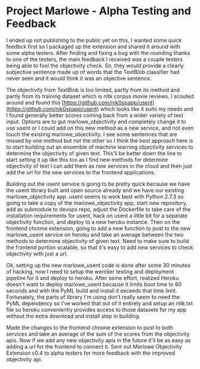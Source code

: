 # Project Marlowe - Alpha Testing and Feedback


I ended up not publishing to the public yet on this, I wanted some quick feedbck first so I packaged up the extension and shared it around with some alpha testers.  After finding and fixing a bug with the rounding thanks to one of the testers, the main feedback I received was a couple testers being able to fool the objectivity check.  So, they would provide a clearly subjective sentence made up of words that the TextBlob classifier had never seen and it would think it was an objective sentence.

The objectivity from TextBlob is too limited, partly from its method and partly from its training dataset which is nltk corpus movie reviews.  I scouted around and found this [https://github.com/nik0spapp/usent](https://github.com/nik0spapp/usent) which looks like it suits my needs and I found generally better scores coming back from a wider variety of text input.  Options are to gut marlowe_objectivity and completely change it to use usent or I could add on this new method as a new service, and not even touch the existing marlowe_objectivity.  I see some sentences that are missed by one method but not the other so I think the best approach here is to start building out an ensemble of machine learning objectivity services to determine the objectivity of given text.  This'll be better down the line to start setting it up like this too as I find new methods for determine objectivity of text I can add them as new services in the cloud and then just add the url for the new services to the frontend applications.

Building out the usent service is going to be pretty quick because we have the usent library built and open source already and we have our existing marlowe_objectivity app.  usent seems to work best with Python 2.7.3 so going to take a copy of the marlowe_objectivity app, start new repository, add as submodule to devops repo, adjust the Dockerfile to take care of the installation requirements for usent, hack on usent a little bit for a separate objectivity function, and deploy to a new heroku instance.  Then on the frontend chrome extension, going to add a new function to post to the new marlowe_usent service on heroku and take an average between the two methods to determine objectivity of given text.  Need to make sure to build the frontend portion scalable, so that it's easy to add new services to check objectivity with just a url.


Ok, setting up the new marlowe_usent code is done after some 30 minutes of hacking, now I need to setup the wercker testing and deployment pipeline for it and deploy to heroku.  After some effort, realized Heroku doesn't want to deploy marlowe_usent because it limits boot time to 60 seconds and with the PyML build and install it exceeds that time limit. Fortunately, the parts of library I'm using don't really seem to need the PyML dependency so I've worked that out of it entirely and setup an nltk.txt file so heroku conveniently provides access to those datasets for my app without the extra download and install step in building.


Made the changes to the frontend chrome extension to post to both services and take an average of the sum of the scores from the objectivity apis.  Now if we add any new objectivity apis in the future it'll be as easy as adding a url for the frontend to connect it.  Sent out Marlowe Objectivity Extension v0.4 to alpha testers for more feedback with the improved objectivity api.